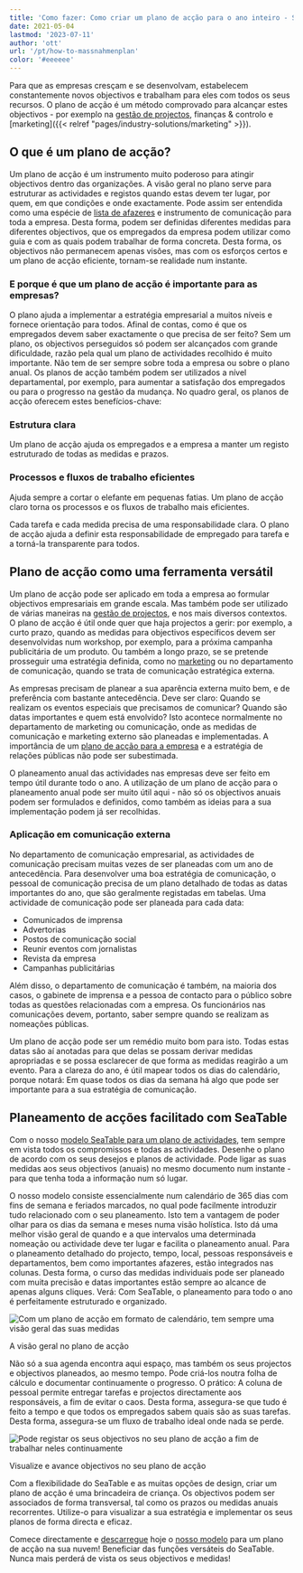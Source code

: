 ```yaml
---
title: 'Como fazer: Como criar um plano de acção para o ano inteiro - SeaTable'
date: 2021-05-04
lastmod: '2023-07-11'
author: 'ott'
url: '/pt/how-to-massnahmenplan'
color: '#eeeeee'
---
```


Para que as empresas cresçam e se desenvolvam, estabelecem constantemente novos objectivos e trabalham para eles com todos os seus recursos. O plano de acção é um método comprovado para alcançar estes objectivos - por exemplo na [gestão de projectos](/pt/projekt-management/), finanças & controlo e [marketing]({{< relref "pages/industry-solutions/marketing" >}}).

## O que é um plano de acção?

Um plano de acção é um instrumento muito poderoso para atingir objectivos dentro das organizações. A visão geral no plano serve para estruturar as actividades e registos quando estas devem ter lugar, por quem, em que condições e onde exactamente. Pode assim ser entendida como uma espécie de [lista de afazeres](https://seatable.io/pt/to-do-liste-online/) e instrumento de comunicação para toda a empresa. Desta forma, podem ser definidas diferentes medidas para diferentes objectivos, que os empregados da empresa podem utilizar como guia e com as quais podem trabalhar de forma concreta. Desta forma, os objectivos não permanecem apenas visões, mas com os esforços certos e um plano de acção eficiente, tornam-se realidade num instante.

### E porque é que um plano de acção é importante para as empresas?

O plano ajuda a implementar a estratégia empresarial a muitos níveis e fornece orientação para todos. Afinal de contas, como é que os empregados devem saber exactamente o que precisa de ser feito? Sem um plano, os objectivos perseguidos só podem ser alcançados com grande dificuldade, razão pela qual um plano de actividades recolhido é muito importante. Não tem de ser sempre sobre toda a empresa ou sobre o plano anual. Os planos de acção também podem ser utilizados a nível departamental, por exemplo, para aumentar a satisfação dos empregados ou para o progresso na gestão da mudança. No quadro geral, os planos de acção oferecem estes benefícios-chave:

### Estrutura clara

Um plano de acção ajuda os empregados e a empresa a manter um registo estruturado de todas as medidas e prazos.

### Processos e fluxos de trabalho eficientes

Ajuda sempre a cortar o elefante em pequenas fatias. Um plano de acção claro torna os processos e os fluxos de trabalho mais eficientes.

Cada tarefa e cada medida precisa de uma responsabilidade clara. O plano de acção ajuda a definir esta responsabilidade de empregado para tarefa e a torná-la transparente para todos.

## Plano de acção como uma ferramenta versátil

Um plano de acção pode ser aplicado em toda a empresa ao formular objectivos empresariais em grande escala. Mas também pode ser utilizado de várias maneiras na [gestão de projectos](https://seatable.io/pt/projektmanagement/), e nos mais diversos contextos. O plano de acção é útil onde quer que haja projectos a gerir: por exemplo, a curto prazo, quando as medidas para objectivos específicos devem ser desenvolvidas num workshop, por exemplo, para a próxima campanha publicitária de um produto. Ou também a longo prazo, se se pretende prosseguir uma estratégia definida, como no [marketing](https://seatable.io/pt/marketing/) ou no departamento de comunicação, quando se trata de comunicação estratégica externa.

As empresas precisam de planear a sua aparência externa muito bem, e de preferência com bastante antecedência. Deve ser claro: Quando se realizam os eventos especiais que precisamos de comunicar? Quando são datas importantes e quem está envolvido? Isto acontece normalmente no departamento de marketing ou comunicação, onde as medidas de comunicação e marketing externo são planeadas e implementadas. A importância de um [plano de acção para a empresa](https://www.fuer-gruender.de/wissen/unternehmen-gruenden/aussenauftritt/externe-kommunikation/) e a estratégia de relações públicas não pode ser subestimada.

O planeamento anual das actividades nas empresas deve ser feito em tempo útil durante todo o ano. A utilização de um plano de acção para o planeamento anual pode ser muito útil aqui - não só os objectivos anuais podem ser formulados e definidos, como também as ideias para a sua implementação podem já ser recolhidas.

### Aplicação em comunicação externa

No departamento de comunicação empresarial, as actividades de comunicação precisam muitas vezes de ser planeadas com um ano de antecedência. Para desenvolver uma boa estratégia de comunicação, o pessoal de comunicação precisa de um plano detalhado de todas as datas importantes do ano, que são geralmente registadas em tabelas. Uma actividade de comunicação pode ser planeada para cada data:

- Comunicados de imprensa
- Advertorias
- Postos de comunicação social
- Reunir eventos com jornalistas
- Revista da empresa
- Campanhas publicitárias

Além disso, o departamento de comunicação é também, na maioria dos casos, o gabinete de imprensa e a pessoa de contacto para o público sobre todas as questões relacionadas com a empresa. Os funcionários nas comunicações devem, portanto, saber sempre quando se realizam as nomeações públicas.

Um plano de acção pode ser um remédio muito bom para isto. Todas estas datas são aí anotadas para que delas se possam derivar medidas apropriadas e se possa esclarecer de que forma as medidas reagirão a um evento. Para a clareza do ano, é útil mapear todos os dias do calendário, porque notará: Em quase todos os dias da semana há algo que pode ser importante para a sua estratégia de comunicação.

## Planeamento de acções facilitado com SeaTable

Com o nosso [modelo SeaTable para um plano de actividades](https://seatable.io/pt/vorlage/hntk-vocrksmyj-9746vka/), tem sempre em vista todos os compromissos e todas as actividades. Desenhe o plano de acordo com os seus desejos e planos de actividade. Pode ligar as suas medidas aos seus objectivos (anuais) no mesmo documento num instante - para que tenha toda a informação num só lugar.

O nosso modelo consiste essencialmente num calendário de 365 dias com fins de semana e feriados marcados, no qual pode facilmente introduzir tudo relacionado com o seu planeamento. Isto tem a vantagem de poder olhar para os dias da semana e meses numa visão holística. Isto dá uma melhor visão geral de quando e a que intervalos uma determinada nomeação ou actividade deve ter lugar e facilita o planeamento anual. Para o planeamento detalhado do projecto, tempo, local, pessoas responsáveis e departamentos, bem como importantes afazeres, estão integrados nas colunas. Desta forma, o curso das medidas individuais pode ser planeado com muita precisão e datas importantes estão sempre ao alcance de apenas alguns cliques. Verá: Com SeaTable, o planeamento para todo o ano é perfeitamente estruturado e organizado.

![Com um plano de acção em formato de calendário, tem sempre uma visão geral das suas medidas](https://seatable.de/wp-content/uploads/2021/04/Overview.jpg)

A visão geral no plano de acção

Não só a sua agenda encontra aqui espaço, mas também os seus projectos e objectivos planeados, ao mesmo tempo. Pode criá-los noutra folha de cálculo e documentar continuamente o progresso. O prático: A coluna de pessoal permite entregar tarefas e projectos directamente aos responsáveis, a fim de evitar o caos. Desta forma, assegura-se que tudo é feito a tempo e que todos os empregados sabem quais são as suas tarefas. Desta forma, assegura-se um fluxo de trabalho ideal onde nada se perde.

![Pode registar os seus objectivos no seu plano de acção a fim de trabalhar neles continuamente](https://seatable.de/wp-content/uploads/2021/04/Annual-Goals.jpg)

Visualize e avance objectivos no seu plano de acção

Com a flexibilidade do SeaTable e as muitas opções de design, criar um plano de acção é uma brincadeira de criança. Os objectivos podem ser associados de forma transversal, tal como os prazos ou medidas anuais recorrentes. Utilize-o para visualizar a sua estratégia e implementar os seus planos de forma directa e eficaz.

Comece directamente e [descarregue](https://seatable.io/pt/vorlage/hntk-vocrksmyj-9746vka/) hoje o [nosso modelo](https://seatable.io/pt/vorlage/hntk-vocrksmyj-9746vka/) para um plano de acção na sua nuvem! Beneficiar das funções versáteis do SeaTable. Nunca mais perderá de vista os seus objectivos e medidas!
